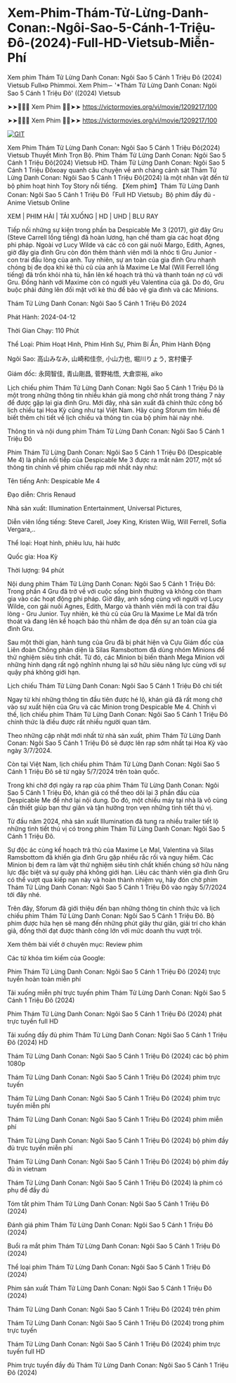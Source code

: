 # Xem-Phim-Thám-Tử-Lừng-Danh-Conan:-Ngôi-Sao-5-Cánh-1-Triệu-Đô-(2024)-Full-HD-Vietsub-Miễn-Phí

Xem phim Thám Tử Lừng Danh Conan: Ngôi Sao 5 Cánh 1 Triệu Đô (2024) Vietsub Fullʜᴅ Phimmoi. Xem Phim∽ '*Thám Tử Lừng Danh Conan: Ngôi Sao 5 Cánh 1 Triệu Đô' ((2024) Vietsub

➤➤🔴✅📱 Xem Phim 🔴✅➤➤ https://victormovies.org/vi/movie/1209217/100

➤➤🔴✅📱 Xem Phim 🔴✅➤➤ https://victormovies.org/vi/movie/1209217/100

[![GIT](https://github.com/user-attachments/assets/2b668a52-3e8f-4796-8b56-4b688d71de1d)](https://victormovies.org/vi/movie/1209217/100)

Xem Phim Thám Tử Lừng Danh Conan: Ngôi Sao 5 Cánh 1 Triệu Đô(2024) Vietsub Thuyết Minh Trọn Bộ. Phim Thám Tử Lừng Danh Conan: Ngôi Sao 5 Cánh 1 Triệu Đô(2024) Vietsub HD. Thám Tử Lừng Danh Conan: Ngôi Sao 5 Cánh 1 Triệu Đôxoay quanh câu chuyện về anh chàng cảnh sát Thám Tử Lừng Danh Conan: Ngôi Sao 5 Cánh 1 Triệu Đô(2024) là một nhân vật đến từ bộ phim hoạt hình Toy Story nổi tiếng. 【Xem phim】Thám Tử Lừng Danh Conan: Ngôi Sao 5 Cánh 1 Triệu Đô「Full HD Vietsub」Bộ phim đầy đủ - Anime Vietsub Online

XEM | PHIM HÀI | TẢI XUỐNG | HD | UHD | BLU RAY

Tiếp nối những sự kiện trong phần ba Despicable Me 3 (2017), giờ đây Gru (Steve Carrell lồng tiếng) đã hoàn lương, hạn chế tham gia các hoạt động phi pháp. Ngoài vợ Lucy Wilde và các cô con gái nuôi Margo, Edith, Agnes, giờ đây gia đình Gru còn đón thêm thành viên mới là nhóc tì Gru Junior - con trai đầu lòng của anh. Tuy nhiên, sự an toàn của gia đình Gru nhanh chóng bị đe dọa khi kẻ thù cũ của anh là Maxime Le Mal (Will Ferrell lồng tiếng) đã trốn khỏi nhà tù, hắn lên kế hoạch trả thù và thanh toán nợ cũ với Gru. Đồng hành với Maxime còn có người yêu Valentina của gã. Do đó, Gru buộc phải đứng lên đối mặt với kẻ thù để bảo vệ gia đình và các Minions.

Thám Tử Lừng Danh Conan: Ngôi Sao 5 Cánh 1 Triệu Đô 2024

Phát Hành: 2024-04-12

Thời Gian Chạy: 110 Phút

Thể Loại: Phim Hoạt Hình, Phim Hình Sự, Phim Bí Ẩn, Phim Hành Động

Ngôi Sao: 高山みなみ, 山崎和佳奈, 小山力也, 堀川りょう, 宮村優子

Giám đốc: 永岡智佳, 青山剛昌, 菅野祐悟, 大倉崇裕, aiko

Lịch chiếu phim Thám Tử Lừng Danh Conan: Ngôi Sao 5 Cánh 1 Triệu Đô là một trong những thông tin nhiều khán giả mong chờ nhất trong tháng 7 này để được gặp lại gia đình Gru. Mới đây, nhà sản xuất đã chính thức công bố lịch chiếu tại Hoa Kỳ cũng như tại Việt Nam. Hãy cùng Sforum tìm hiểu để biết thêm chi tiết về lịch chiếu và thông tin của bộ phim hài này nhé.

Thông tin và nội dung phim Thám Tử Lừng Danh Conan: Ngôi Sao 5 Cánh 1 Triệu Đô

Phim Thám Tử Lừng Danh Conan: Ngôi Sao 5 Cánh 1 Triệu Đô (Despicable Me 4) là phần nối tiếp của Despicable Me 3 được ra mắt năm 2017, một số thông tin chính về phim chiếu rạp mới nhất này như:

Tên tiếng Anh: Despicable Me 4

Đạo diễn: Chris Renaud

Nhà sản xuất: Illumination Entertainment, Universal Pictures,

Diễn viên lồng tiếng: Steve Carell, Joey King, Kristen Wiig, Will Ferrell, Sofía Vergara,..

Thể loại: Hoạt hình, phiêu lưu, hài hước

Quốc gia: Hoa Kỳ

Thời lượng: 94 phút

Nội dung phim Thám Tử Lừng Danh Conan: Ngôi Sao 5 Cánh 1 Triệu Đô: Trong phần 4 Gru đã trở về với cuộc sống bình thường và không còn tham gia vào các hoạt động phi pháp. Giờ đây, anh sống cùng với người vợ Lucy Wilde, con gái nuôi Agnes, Edith, Margo và thành viên mới là con trai đầu lòng - Gru Junior. Tuy nhiên, kẻ thù cũ của Gru là Maxime Le Mal đã trốn thoát và đang lên kế hoạch báo thù nhằm đe dọa đến sự an toàn của gia đình Gru.

Sau một thời gian, hành tung của Gru đã bị phát hiện và Cựu Giám đốc của Liên đoàn Chống phản diện là Silas Ramsbottom đã dùng nhóm Minions để thử nghiệm siêu tinh chất. Từ đó, các Minion bị biến thành Mega Minion với những hình dạng rất ngộ nghĩnh nhưng lại sở hữu siêu năng lực cùng với sự quậy phá không giới hạn.

Lịch chiếu Thám Tử Lừng Danh Conan: Ngôi Sao 5 Cánh 1 Triệu Đô chi tiết

Ngay từ khi những thông tin đầu tiên được hé lộ, khán giả đã rất mong chờ vào sự xuất hiện của Gru và các Minion trong Despicable Me 4. Chính vì thế, lịch chiếu phim Thám Tử Lừng Danh Conan: Ngôi Sao 5 Cánh 1 Triệu Đô chính thức là điều được rất nhiều người quan tâm.

Theo những cập nhật mới nhất từ nhà sản xuất, phim Thám Tử Lừng Danh Conan: Ngôi Sao 5 Cánh 1 Triệu Đô sẽ được lên rạp sớm nhất tại Hoa Kỳ vào ngày 3/7/2024.

Còn tại Việt Nam, lịch chiếu phim Thám Tử Lừng Danh Conan: Ngôi Sao 5 Cánh 1 Triệu Đô sẽ từ ngày 5/7/2024 trên toàn quốc.

Trong khi chờ đợi ngày ra rạp của phim Thám Tử Lừng Danh Conan: Ngôi Sao 5 Cánh 1 Triệu Đô, khán giả có thể theo dõi lại 3 phần đầu của Despicable Me để nhớ lại nội dung. Do đó, một chiếu máy tại nhà là vô cùng cần thiết giúp bạn thư giãn và tận hưởng trọn vẹn những tình tiết thú vị.

Từ đầu năm 2024, nhà sản xuất Illumination đã tung ra nhiều trailer tiết lộ những tình tiết thú vị có trong phim Thám Tử Lừng Danh Conan: Ngôi Sao 5 Cánh 1 Triệu Đô.

Sự độc ác cùng kế hoạch trả thù của Maxime Le Mal, Valentina và Silas Ramsbottom đã khiến gia đình Gru gặp nhiều rắc rối và nguy hiểm. Các Minion bị đem ra làm vật thử nghiệm siêu tính chất khiến chúng sở hữu năng lực đặc biệt và sự quậy phá không giới hạn. Liêu các thành viên gia đình Gru có thể vượt qua kiếp nạn này và hoàn thành nhiệm vụ, hãy đón chờ phim Thám Tử Lừng Danh Conan: Ngôi Sao 5 Cánh 1 Triệu Đô vào ngày 5/7/2024 tới đây nhé.

Trên đây, Sforum đã giới thiệu đến bạn những thông tin chính thức và lịch chiếu phim Thám Tử Lừng Danh Conan: Ngôi Sao 5 Cánh 1 Triệu Đô. Bộ phim được hứa hẹn sẽ mang đến những phút giây thư giãn, giải trí cho khán giả, đồng thời đạt được thành công lớn với mức doanh thu vượt trội.

Xem thêm bài viết ở chuyên mục: Review phim

Các từ khóa tìm kiếm của Google:

Phim Thám Tử Lừng Danh Conan: Ngôi Sao 5 Cánh 1 Triệu Đô (2024) trực tuyến hoàn toàn miễn phí

Tải xuống miễn phí trực tuyến phim Thám Tử Lừng Danh Conan: Ngôi Sao 5 Cánh 1 Triệu Đô (2024)

Phim Thám Tử Lừng Danh Conan: Ngôi Sao 5 Cánh 1 Triệu Đô (2024) phát trực tuyến full HD

Tải xuống đầy đủ phim Thám Tử Lừng Danh Conan: Ngôi Sao 5 Cánh 1 Triệu Đô (2024) HD

Thám Tử Lừng Danh Conan: Ngôi Sao 5 Cánh 1 Triệu Đô (2024) các bộ phim 1080p

Thám Tử Lừng Danh Conan: Ngôi Sao 5 Cánh 1 Triệu Đô (2024) phim trực tuyến

Thám Tử Lừng Danh Conan: Ngôi Sao 5 Cánh 1 Triệu Đô (2024) phim trực tuyến miễn phí

Thám Tử Lừng Danh Conan: Ngôi Sao 5 Cánh 1 Triệu Đô (2024) phim miễn phí

Thám Tử Lừng Danh Conan: Ngôi Sao 5 Cánh 1 Triệu Đô (2024) bộ phim đầy đủ trực tuyến miễn phí

Thám Tử Lừng Danh Conan: Ngôi Sao 5 Cánh 1 Triệu Đô (2024) bộ phim đầy đủ in vietnam

Thám Tử Lừng Danh Conan: Ngôi Sao 5 Cánh 1 Triệu Đô (2024) là phim có phụ đề đầy đủ

Tóm tắt phim Thám Tử Lừng Danh Conan: Ngôi Sao 5 Cánh 1 Triệu Đô (2024)

Đánh giá phim Thám Tử Lừng Danh Conan: Ngôi Sao 5 Cánh 1 Triệu Đô (2024)

Buổi ra mắt phim Thám Tử Lừng Danh Conan: Ngôi Sao 5 Cánh 1 Triệu Đô (2024)

Thể loại phim Thám Tử Lừng Danh Conan: Ngôi Sao 5 Cánh 1 Triệu Đô (2024)

Phim sản xuất Thám Tử Lừng Danh Conan: Ngôi Sao 5 Cánh 1 Triệu Đô (2024)

Thám Tử Lừng Danh Conan: Ngôi Sao 5 Cánh 1 Triệu Đô (2024) trên phim

Thám Tử Lừng Danh Conan: Ngôi Sao 5 Cánh 1 Triệu Đô (2024) trong phim trực tuyến

Thám Tử Lừng Danh Conan: Ngôi Sao 5 Cánh 1 Triệu Đô (2024) phim trực tuyến full HD

Phim trực tuyến đầy đủ Thám Tử Lừng Danh Conan: Ngôi Sao 5 Cánh 1 Triệu Đô (2024)
